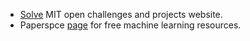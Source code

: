 
- [Solve](https://solve.mit.edu) MIT open challenges and projects website.
- Paperspce [page](https://resources.paperspace.com/covid-19-machine-learning-resource-center) for free machine learning resources. 
